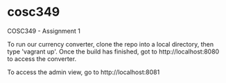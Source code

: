 # cosc349

COSC349 - Assignment 1

To run our currency converter, clone the repo into a local directory, then type 'vagrant up'. Once the build has finished, got to http://localhost:8080 to access the converter.

To access the admin view, go to http://localhost:8081

